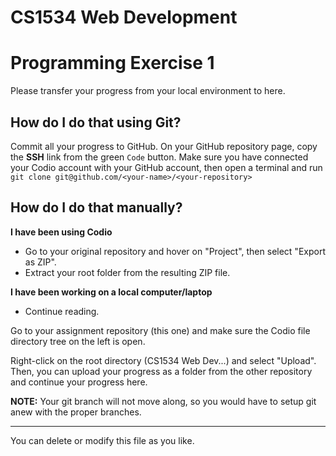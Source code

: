 # CS1534 Web Development
# Programming Exercise 1

Please transfer your progress from your local environment to here.

## How do I do that using Git?
Commit all your progress to GitHub.
On your GitHub repository page, copy the **SSH** link from the green `Code` button.
Make sure you have connected your Codio account with your GitHub account, then open a terminal and run `git clone git@github.com/<your-name>/<your-repository>`

## How do I do that manually?
**I have been using Codio**
- Go to your original repository and hover on "Project", then select "Export as ZIP".
- Extract your root folder from the resulting ZIP file.

**I have been working on a local computer/laptop**
- Continue reading.

Go to your assignment repository (this one) and make sure the Codio file directory tree on the left is open.

Right-click on the root directory (CS1534 Web Dev...) and select "Upload". 
Then, you can upload your progress as a folder from the other repository and continue your progress here.

**NOTE:** Your git branch will not move along, so you would have to setup git anew with the proper branches.

---
You can delete or modify this file as you like.